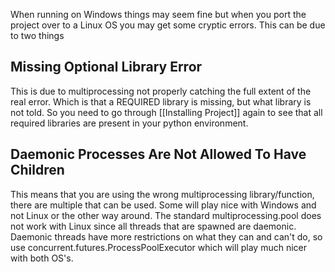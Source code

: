 When running on Windows things may seem fine but when you port the project over to a Linux OS you may get some cryptic errors. This can be due to two things
## Missing Optional Library Error
This is due to multiprocessing not properly catching the full extent of the real error. Which is that a REQUIRED library is missing, but what library is not told. So you need to go through [[Installing Project]] again to see that all required libraries are present in your python environment.
## Daemonic Processes Are Not Allowed To Have Children
This means that you are using the wrong multiprocessing library/function, there are multiple that can be used. Some will play nice with Windows and not Linux or the other way around. The standard multiprocessing.pool does not work with Linux since all threads that are spawned are daemonic. Daemonic threads have more restrictions on what they can and can't do, so use concurrent.futures.ProcessPoolExecutor which will play much nicer with both OS's.